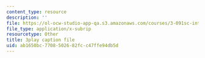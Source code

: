 ```yaml
---
content_type: resource
description: ''
file: https://ol-ocw-studio-app-qa.s3.amazonaws.com/courses/3-091sc-introduction-to-solid-state-chemistry-fall-2010/ab1650bc7708502682fcc47ffe94db5d_StY_01uUFSY.vtt
file_type: application/x-subrip
resourcetype: Other
title: 3play caption file
uid: ab1650bc-7708-5026-82fc-c47ffe94db5d
---
```

